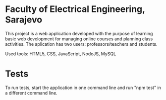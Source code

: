 # Faculty of Electrical Engineering, Sarajevo

This project is a web application developed with the purpose of learning basic web development for managing online courses and planning class activities. The aplication has two users: professors/teachers and students.

Used tools: HTML5, CSS, JavaScript, NodeJS, MySQL


# Tests

To run tests, start the application in one command line and run "npm test" in a different command line.
